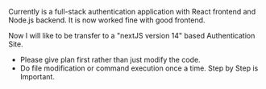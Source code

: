 Currently is a full-stack authentication application with React frontend and Node.js backend.
It is now worked fine with good frontend.

Now I will like to be transfer to a "nextJS version 14" based Authentication Site.

- Please give plan first rather than just modify the code.
- Do file modification or command execution once a time. Step by Step is Important.
